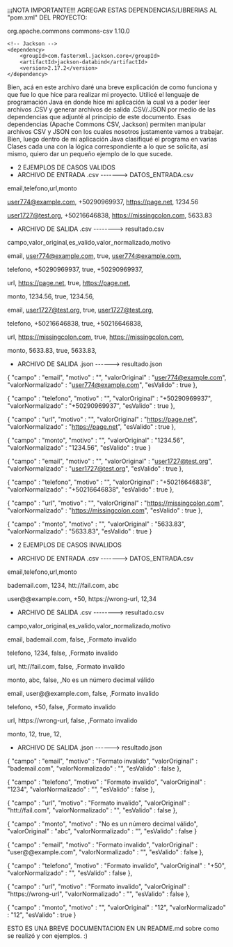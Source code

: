 
¡¡¡NOTA IMPORTANTE!!!
AGREGAR ESTAS DEPENDENCIAS/LIBRERIAS AL "pom.xml" DEL PROYECTO:

 <dependencies>
    <!-- Apache Commons CSV -->
    <dependency>
        <groupId>org.apache.commons</groupId>
        <artifactId>commons-csv</artifactId>
        <version>1.10.0</version>
    </dependency>

    <!-- Jackson -->
    <dependency>
        <groupId>com.fasterxml.jackson.core</groupId>
        <artifactId>jackson-databind</artifactId>
        <version>2.17.2</version>
    </dependency>
</dependencies>

Bien, acá en este archivo daré una breve explicación de como funciona y que fue lo que hice para realizar mi proyecto. Utilicé el lenguaje de programación Java en donde hice mi aplicación
la cual va a poder leer archivos .CSV y generar archivos de salida .CSV/.JSON por medio de las dependencias que adjunté al principio de este documento. Esas dependencias (Apache Commons CSV, Jackson) permiten manipular archivos CSV y JSON con los cuales nosotros justamente vamos a trabajar. Bien, luego dentro de mi aplicación Java clasifiqué el programa en varias Clases cada
una con la lógica correspondiente a lo que se solicita, así mismo, quiero dar un pequeño ejemplo de lo que sucede.

<!--2 EJEMPLOS DE CASOS VALIDOS-->
<!--DATOS DE ENTRADA UN ARCHIVO LLAMADO: DATOS_ENTRADA.csv-->
- 2 EJEMPLOS DE CASOS VALIDOS 
- ARCHIVO DE ENTRADA .csv -------> DATOS_ENTRADA.csv
<!--COLUMNAS DATOS DE ENTRADA-->
email,telefono,url,monto
<!--EJEMPLO 1--> 
user774@example.com, +50290969937, https://page.net, 1234.56
<!--EJEMPLO 2--> 
user1727@test.org, +50216646838, https://missingcolon.com, 5633.83



<!--DATOS DE SALIDA UN ARCHIVO LLAMADO: resultado.csv-->
- ARCHIVO DE SALIDA .csv --------> resultado.csv
<!--COLUMNAS DATOS DE SALIDA-->
campo,valor_original,es_valido,valor_normalizado,motivo
<!--EJEMPLO 1--> 
email, user774@example.com, true, user774@example.com,

telefono, +50290969937, true, +50290969937,

url, https://page.net, true, https://page.net,

monto, 1234.56, true, 1234.56,

<!--EJEMPLO 2--> 
email, user1727@test.org, true, user1727@test.org,

telefono, +50216646838, true, +50216646838,

url, https://missingcolon.com, true, https://missingcolon.com,

monto, 5633.83, true, 5633.83,



<!--DATOS DE SALIDA UN ARCHIVO LLAMADO: resultado.json-->
- ARCHIVO DE SALIDA .json ------> resultado.json
<!--EJEMPLO 1-->
{
  "campo" : "email",
  "motivo" : "",
  "valorOriginal" : "user774@example.com",
  "valorNormalizado" : "user774@example.com",
  "esValido" : true
}, 

{
  "campo" : "telefono",
  "motivo" : "",
  "valorOriginal" : "+50290969937",
  "valorNormalizado" : "+50290969937",
  "esValido" : true
}, 

{
  "campo" : "url",
  "motivo" : "",
  "valorOriginal" : "https://page.net",
  "valorNormalizado" : "https://page.net",
  "esValido" : true
}, 

{
  "campo" : "monto",
  "motivo" : "",
  "valorOriginal" : "1234.56",
  "valorNormalizado" : "1234.56",
  "esValido" : true
}


<!---EJEMPLO 2-->
{
  "campo" : "email",
  "motivo" : "",
  "valorOriginal" : "user1727@test.org",
  "valorNormalizado" : "user1727@test.org",
  "esValido" : true
}, 

{
  "campo" : "telefono",
  "motivo" : "",
  "valorOriginal" : "+50216646838",
  "valorNormalizado" : "+50216646838",
  "esValido" : true
}, 

{
  "campo" : "url",
  "motivo" : "",
  "valorOriginal" : "https://missingcolon.com",
  "valorNormalizado" : "https://missingcolon.com",
  "esValido" : true
}, 

{
  "campo" : "monto",
  "motivo" : "",
  "valorOriginal" : "5633.83",
  "valorNormalizado" : "5633.83",
  "esValido" : true
}



- 2 EJEMPLOS DE CASOS INVALIDOS
<!--DATOS DE ENTRADA UN ARCHIVO LLAMADO: DATOS_ENTRADA.csv-->
- ARCHIVO DE ENTRADA .csv -------> DATOS_ENTRADA.csv
<!--COLUMNAS DATOS DE ENTRADA-->
email,telefono,url,monto
<!--EJEMPLO 1--> 
bademail.com, 1234, htt://fail.com, abc
<!--EJEMPLO 2--> 
user@@example.com, +50, https://wrong-url, 12,34


<!--DATOS DE SALIDA UN ARCHIVO LLAMADO: resultado.csv-->
- ARCHIVO DE SALIDA .csv --------> resultado.csv
<!--COLUMNAS DATOS DE SALIDA-->
campo,valor_original,es_valido,valor_normalizado,motivo
<!--EJEMPLO 1--> 
email, bademail.com, false, ,Formato invalido

telefono, 1234, false, ,Formato invalido

url, htt://fail.com, false, ,Formato invalido

monto, abc, false, ,No es un número decimal válido

<!--EJEMPLO 2--> 
email, user@@example.com, false, ,Formato invalido

telefono, +50, false, ,Formato invalido

url, https://wrong-url, false, ,Formato invalido

monto, 12, true, 12,


- ARCHIVO DE SALIDA .json ------> resultado.json
<!--DATOS DE SALIDA UN ARCHIVO LLAMADO: resultado.json-->
<!--EJEMPLO 1-->
{
  "campo" : "email",
  "motivo" : "Formato invalido",
  "valorOriginal" : "bademail.com",
  "valorNormalizado" : "",
  "esValido" : false
},

{
  "campo" : "telefono",
  "motivo" : "Formato invalido",
  "valorOriginal" : "1234",
  "valorNormalizado" : "",
  "esValido" : false
}, 

{
  "campo" : "url",
  "motivo" : "Formato invalido",
  "valorOriginal" : "htt://fail.com",
  "valorNormalizado" : "",
  "esValido" : false
}, 

{
  "campo" : "monto",
  "motivo" : "No es un número decimal válido",
  "valorOriginal" : "abc",
  "valorNormalizado" : "",
  "esValido" : false
}



<!---EJEMPLO 2-->
{
  "campo" : "email",
  "motivo" : "Formato invalido",
  "valorOriginal" : "user@@example.com",
  "valorNormalizado" : "",
  "esValido" : false
}, 

{
  "campo" : "telefono",
  "motivo" : "Formato invalido",
  "valorOriginal" : "+50",
  "valorNormalizado" : "",
  "esValido" : false
}, 

{
  "campo" : "url",
  "motivo" : "Formato invalido",
  "valorOriginal" : "https://wrong-url",
  "valorNormalizado" : "",
  "esValido" : false
}, 

{
  "campo" : "monto",
  "motivo" : "",
  "valorOriginal" : "12",
  "valorNormalizado" : "12",
  "esValido" : true
}

ESTO ES UNA BREVE DOCUMENTACION EN UN README.md sobre como se realizó y con ejemplos. :)


    
